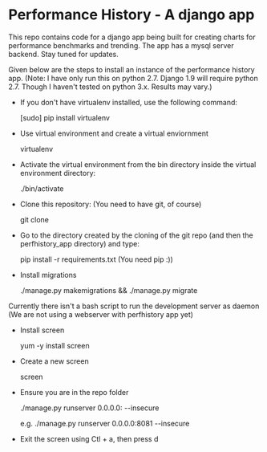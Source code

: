 # Performance History - A django app

This repo contains code for a django app being built for creating charts for performance benchmarks and trending. The app has a mysql server backend. Stay tuned for updates.



Given below are the steps to install an instance of the performance history app. 
(Note: I have only run this on python 2.7. Django 1.9 will require python 2.7. Though I haven't tested on python 3.x. Results may vary.)

- If you don't have virtualenv installed, use the following command:
	
	[sudo] pip install virtualenv

- Use virtual environment and create a virtual enviornment
	
	virtualenv <enviornment-name>

- Activate the virtual environment from the bin directory inside the virtual environment directory:
	
	./bin/activate

- Clone this repository: (You need to have git, of course)
	
	git clone <giturl-of-this-repo>

- Go to the directory created by the cloning of the git repo (and then the perfhistory_app directory) and type:

	pip install -r requirements.txt (You need pip :))

- Install migrations
	
	./manage.py makemigrations
	&& ./manage.py migrate

Currently there isn't a bash script to run the development server as daemon (We are not using a webserver with perfhistory app yet)

- Install screen

	yum -y install screen

- Create a new screen
 
	screen

- Ensure you are in the repo folder

	./manage.py runserver 0.0.0.0:<port> --insecure

	e.g. ./manage.py runserver 0.0.0.0:8081 --insecure

- Exit the screen using Ctl + a, then press d